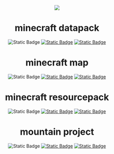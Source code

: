 <p align='center'>
    <img src="https://capsule-render.vercel.app/api?type=waving&color=auto&height=300&section=header&text=ju-nuk1004&fontSize=90&animation=fadeIn&fontAlignY=38&descAlignY=51&descAlign=62"/>
</p>
<div align="center">

  # minecraft datapack
  ![Static Badge](https://img.shields.io/badge/varsion-v0.0.0-orange)
  [![Static Badge](https://img.shields.io/badge/file-github-orange)](https://github.com/ju-nuk1004/datapack)
  [![Static Badge](https://img.shields.io/badge/youtube-%EC%A3%BC%EB%8A%91-orange)](https://www.youtube.com/@_mr_7752)

</div>

<div align="center">

  # minecraft map
  ![Static Badge](https://img.shields.io/badge/varsion-v0.0.0-orange)
  [![Static Badge](https://img.shields.io/badge/file-github-orange)](https://github.com/ju-nuk1004/datapack)
  [![Static Badge](https://img.shields.io/badge/youtube-%EC%A3%BC%EB%8A%91-orange)](https://www.youtube.com/@_mr_7752)
 
</div>

<div align="center">

  # minecraft resourcepack
  ![Static Badge](https://img.shields.io/badge/varsion-v0.0.0-orange)
  [![Static Badge](https://img.shields.io/badge/file-github-orange)](https://github.com/ju-nuk1004/datapack)
  [![Static Badge](https://img.shields.io/badge/youtube-%EC%A3%BC%EB%8A%91-orange)](https://www.youtube.com/@_mr_7752)

</div>

<div align="center">

  # mountain project
  ![Static Badge](https://img.shields.io/badge/varsion-v0.0.0-orange)
  [![Static Badge](https://img.shields.io/badge/file-github-orange)](https://github.com/ju-nuk1004/datapack)
  [![Static Badge](https://img.shields.io/badge/youtube-%ED%98%84%EC%83%9D%20%EC%A3%BC%EB%8A%91-orange)](https://www.youtube.com/@_gm_7387)
  
</div>
